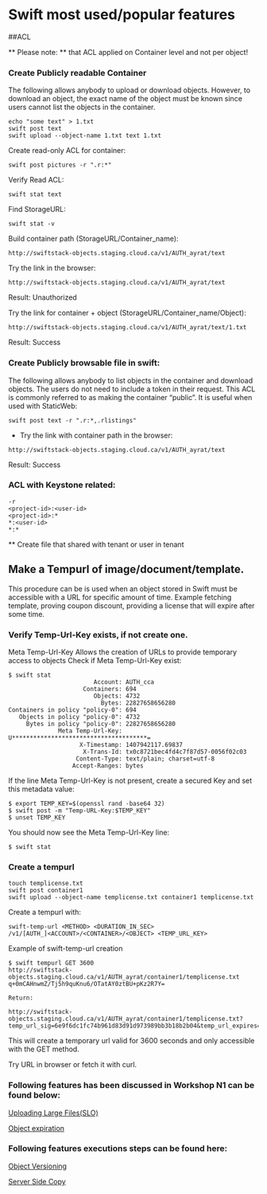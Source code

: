 # Swift most used/popular features

##ACL

** Please note: ** that ACL applied on Container level and not per object!
### Create Publicly readable Container

The following allows anybody to upload or download objects. However, to
download an object, the exact name of the object must be known since users
cannot list the objects in the container.

```
echo "some text" > 1.txt
swift post text
swift upload --object-name 1.txt text 1.txt
```

Create read-only ACL for container:

```
swift post pictures -r ".r:*"
```

Verify Read ACL:

```
swift stat text
```

Find StorageURL:

```
swift stat -v
```

Build container path (StorageURL/Container_name):

```
http://swiftstack-objects.staging.cloud.ca/v1/AUTH_ayrat/text
```

Try the link in the browser:

```
http://swiftstack-objects.staging.cloud.ca/v1/AUTH_ayrat/text
```

Result: Unauthorized

Try the link for container + object (StorageURL/Container_name/Object):

```
http://swiftstack-objects.staging.cloud.ca/v1/AUTH_ayrat/text/1.txt
```

Result: Success

### Create Publicly browsable file in swift:

The following allows anybody to list objects in the container and download
objects. The users do not need to include a token in their request. This ACL
is commonly referred to as making the container “public”. It is useful when
used with StaticWeb:

```
swift post text -r ".r:*,.rlistings"
```

* Try the link with container path in the browser:

```
http://swiftstack-objects.staging.cloud.ca/v1/AUTH_ayrat/text
```


Result: Success

### ACL with Keystone related:

```
-r
<project-id>:<user-id>
<project-id>:*
*:<user-id>
*:*
```

** Create file that shared with tenant or user in tenant





## Make a Tempurl of image/document/template.

This procedure can be is used when an object stored in Swift must be
accessible with a URL
for specific amount of time. Example fetching template, proving coupon
discount, providing a license that will expire after some
time.

### Verify Temp-Url-Key exists, if not create one.

Meta Temp-Url-Key Allows the creation of URLs to provide temporary access to
objects
Check if Meta Temp-Url-Key exist:

```
$ swift stat
                        Account: AUTH_cca
                     Containers: 694
                        Objects: 4732
                          Bytes: 22827658656280
Containers in policy "policy-0": 694
   Objects in policy "policy-0": 4732
     Bytes in policy "policy-0": 22827658656280
              Meta Temp-Url-Key: U**************************************=
                    X-Timestamp: 1407942117.69837
                     X-Trans-Id: tx0c8721bec4fd4c7f87d57-0056f02c03
                   Content-Type: text/plain; charset=utf-8
                  Accept-Ranges: bytes
```

If the line Meta Temp-Url-Key is not present, create a secured Key and set
this metadata value:


```
$ export TEMP_KEY=$(openssl rand -base64 32)
$ swift post -m "Temp-URL-Key:$TEMP_KEY"
$ unset TEMP_KEY
```

You should now see the Meta Temp-Url-Key line:

```
$ swift stat
```

### Create a tempurl

```
touch templicense.txt
swift post container1
swift upload --object-name templicense.txt container1 templicense.txt

```

Create a tempurl with: 

```
swift-temp-url <METHOD> <DURATION_IN_SEC>
/v1/[AUTH_]<ACCOUNT>/<CONTAINER>/<OBJECT> <TEMP_URL_KEY>
```

Example of swift-temp-url creation

```
$ swift tempurl GET 3600
http://swiftstack-objects.staging.cloud.ca/v1/AUTH_ayrat/container1/templicense.txt
q+0mCAHnwmZ/Tj5h9quKnu6/OTatAY0ztBU+pKz2R7Y=

Return:

http://swiftstack-objects.staging.cloud.ca/v1/AUTH_ayrat/container1/templicense.txt?temp_url_sig=6e9f6dc1fc74b961d83d91d973989bb3b18b2b04&temp_url_expires=1486758120
```

This will create a temporary url valid for 3600 seconds and only accessible
with the GET method.

Try URL in browser or fetch it with curl.

### Following features has been discussed in Workshop N1 can be found below:

[Uploading Large Files(SLO)](https://github.com/archyufa/swift-workshop/blob/master/session2/features.txt#L1)

[Object expiration](https://github.com/archyufa/swift-workshop/blob/master/session2/features.txt#L127)

### Following features executions steps can be found here:

[Object Versioning](http://docs.openstack.org/developer/swift/overview_object_versioning.html)

[Server Side Copy](http://developer.openstack.org/api-ref/object-storage/index.html)





